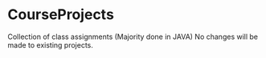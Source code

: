 # CourseProjects
Collection of class assignments (Majority done in JAVA)
No changes will be made to existing projects.
